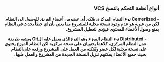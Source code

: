 
### <div dir=rtl>  أنواع أنظمة التحكم بالنسخ VCS  <dir>

**<div dir=rtl> - Centerlized
نوع النظام المركزي يمّكن أي عضو من أعضاء الفريق للوصول إلى النظام لكن من عيوبه هو عدم وجود نسخة محلية للمشروع مما يعني بأن اي خطأ يحدث في النظام يمنع وصول الأعضاء للمحتوى فيؤدي لتعطيل المشروع.<dir>**
**<div dir=rtl> - Distributed
 نوع النظام الموزع وهو النوع الذي يعمل عليه الGit  ويشبه طريقة عمل النظام المركزي، كلاهما يحتويان على نسخة مركزية لكن النظام الموزع يحتوي على نسخة محلية لكل عضو ويُمّكنه من العمل على المشروع ورفعه على النظام بحيث جميع الأعضاء يمكنهم تنزيل النسخة الجديدة من المشروع والعمل عليها.<dir>**
